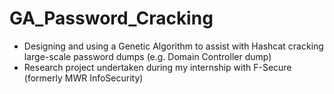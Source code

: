 # GA_Password_Cracking
- Designing and using a Genetic Algorithm to assist with Hashcat cracking large-scale password dumps (e.g. Domain Controller dump)
- Research project undertaken during my internship with F-Secure (formerly MWR InfoSecurity)
